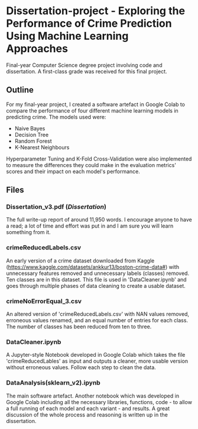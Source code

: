 # Dissertation-project - Exploring the Performance of Crime Prediction Using Machine Learning Approaches
Final-year Computer Science degree project involving code and dissertation. A first-class grade was received for this final project.

## Outline
For my final-year project, I created a software artefact in Google Colab to compare the performance of four different machine learning models in predicting crime. The models used were:
*  Naive Bayes
*  Decision Tree
*  Random Forest
*  K-Nearest Neighbours

Hyperparameter Tuning and K-Fold Cross-Validation were also implemented to measure the differences they could make in the evaluation metrics' scores and their impact on each model's performance.

## Files
### Dissertation_v3.pdf (*Dissertation*)
The full write-up report of around 11,950 words. I encourage anyone to have a read; a lot of time and effort was put in and I am sure you will learn something from it.

### crimeReducedLabels.csv
An early version of a crime dataset downloaded from Kaggle (https://www.kaggle.com/datasets/ankkur13/boston-crime-data#) with unnecessary features removed and unnecessary labels (classes) removed. Ten classes are in this dataset. This file is used in 'DataCleaner.ipynb' and goes through multiple phases of data cleaning to create a usable dataset.

### crimeNoErrorEqual_3.csv
An altered version of 'crimeReducedLabels.csv' with NAN values removed, erroneous values renamed, and an equal number of entries for each class. The number of classes has been reduced from ten to three.

### DataCleaner.ipynb
A Jupyter-style Notebook developed in Google Colab which takes the file 'crimeReducedLables' as input and outputs a cleaner, more usable version without erroneous values. Follow each step to clean the data.

### DataAnalysis(sklearn_v2).ipynb
The main software artefact. Another notebook which was developed in Google Colab including all the necessary libraries, functions, code - to allow a full running of each model and each variant - and results. A great discussion of the whole process and reasoning is written up in the dissertation.
